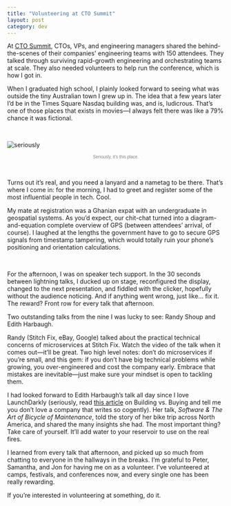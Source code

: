 ```yaml
---
title: "Volunteering at CTO Summit"
layout: post
category: dev
---
```


At [CTO Summit][cto-summit], CTOs, VPs, and engineering managers shared the behind-the-scenes of their companies' engineering teams with 150 attendees. They talked through surviving rapid-growth engineering and orchestrating teams at scale. They also needed volunteers to help run the conference, which is how I got in.

When I graduated high school, I plainly looked forward to seeing what was outside the tiny Australian town I grew up in. The idea that a few years later I’d be in the Times Square Nasdaq building was, and is, ludicrous. That’s one of those places that exists in movies—I always felt there was like a 79% chance it was fictional.

<br />

![seriously][seriously]

<small style="display:block;text-align:center;color:gray;font-weight:100;font-size:10px;font-family:Helvetica;margin-top:2%;">Seriously, it’s this place.</small>

<br />

Turns out it’s real, and you need a lanyard and a nametag to be there. That’s where I come in: for the morning, I had to greet and register some of the most influential people in tech. Cool.

My mate at registration was a Ghanian expat with an undergraduate in geospatial systems. As you’d expect, our chit-chat turned into a diagram-and-equation complete overview of GPS (between attendees’ arrival, of course). I laughed at the lengths the government have to go to secure GPS signals from timestamp tampering, which would totally ruin your phone’s positioning and orientation calculations.

<br />

For the afternoon, I was on speaker tech support. In the 30 seconds between lightning talks, I ducked up on stage, reconfigured the display, changed to the next presentation, and fiddled with the clicker, hopefully without the audience noticing. And if anything went wrong, just like… fix it. The reward? Front row for every talk that afternoon.

Two outstanding talks from the nine I was lucky to see: Randy Shoup and Edith Harbaugh.

Randy (Stitch Fix, eBay, Google) talked about the practical technical concerns of microservices at Stitch Fix. Watch the video of the talk when it comes out—it’ll be great. Two high level notes: don’t do microservices if you’re small, and this gem: if you don’t have big technical problems while growing, you over-engineered and cost the company early. Embrace that mistakes are inevitable—just make sure your mindset is open to tackling them.

I had looked forward to Edith Harbaugh’s talk all day since I love LaunchDarkly (seriously, read [this article][ld] on Building vs. Buying and tell me you don’t love a company that writes so cogently). Her talk, *Software & The Art of Bicycle of Maintenance*, told the story of her bike trip across North America, and shared the many insights she had. The most important thing? Take care of yourself. It’ll add water to your reservoir to use on the real fires.

I learned from every talk that afternoon, and picked up so much from chatting to everyone in the hallways in the breaks. I’m grateful to Peter, Samantha, and Jon for having me on as a volunteer. I’ve volunteered at camps, festivals, and conferences now, and every single one has been really rewarding.

If you’re interested in volunteering at something, do it.

[cto-summit]: https://www.ctoconnection.com
[seriously]: https://i.imgur.com/LeHGaRO.jpg
[ld]: http://blog.launchdarkly.com/buying-vs-building-a-feature-flagging-system/


